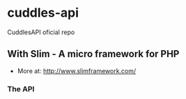 # cuddles-api
CuddlesAPI oficial repo

## With Slim - A micro framework for PHP
- More at: http://www.slimframework.com/

### The API